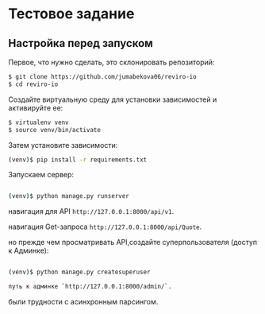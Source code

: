 # Тестовое задание

## Настройка перед запуском

Первое, что нужно сделать, это cклонировать репозиторий:
```sh
$ git clone https://github.com/jumabekova06/reviro-io
$ cd reviro-io

```

Создайте виртуальную среду для установки зависимостей и активируйте ее:

```sh
$ virtualenv venv
$ source venv/bin/activate
```

Затем установите зависимости:

```sh
(venv)$ pip install -r requirements.txt
```
Запускаем сервер:
```sh

(venv)$ python manage.py runserver
```
навигация для API `http://127.0.0.1:8000/api/v1`.

навигация Get-запроса `http://127.0.0.1:8000/api/Quote`.

но прежде чем просматривать API,создайте суперпользователя
(доступ к Админке):

```sh

(venv)$ python manage.py createsuperuser

путь к админке `http://127.0.0.1:8000/admin/`.

```


были трудности с асинхронным парсингом.